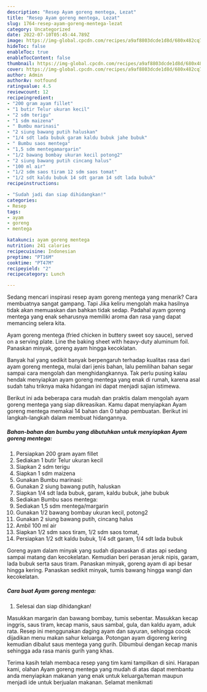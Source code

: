 ```yaml
---
description: "Resep Ayam goreng mentega, Lezat"
title: "Resep Ayam goreng mentega, Lezat"
slug: 1764-resep-ayam-goreng-mentega-lezat
category: Uncategorized
date: 2022-07-10T05:45:44.789Z
image: https://img-global.cpcdn.com/recipes/a9af8803dcde1d8d/680x482cq70/ayam-goreng-mentega-foto-resep-utama.jpg
hideToc: false
enableToc: true
enableTocContent: false
thumbnail: https://img-global.cpcdn.com/recipes/a9af8803dcde1d8d/680x482cq70/ayam-goreng-mentega-foto-resep-utama.jpg
cover: https://img-global.cpcdn.com/recipes/a9af8803dcde1d8d/680x482cq70/ayam-goreng-mentega-foto-resep-utama.jpg
author: Admin
authorAv: notfound
ratingvalue: 4.5
reviewcount: 12
recipeingredient:
- "200 gram ayam fillet"
- "1 butir Telur ukuran kecil"
- "2 sdm terigu"
- "1 sdm maizena"
- " Bumbu marinasi"
- "2 siung bawang putih haluskan"
- "1/4 sdt lada bubuk garam kaldu bubuk jahe bubuk"
- " Bumbu saos mentega"
- "1,5 sdm mentegamargarin"
- "1/2 bawang bombay ukuran kecil potong2"
- "2 siung bawang putih cincang halus"
- "100 ml air"
- "1/2 sdm saos tiram 12 sdm saos tomat"
- "1/2 sdt kaldu bubuk 14 sdt garam 14 sdt lada bubuk"
recipeinstructions:

- "Sudah jadi dan siap dihidangkan!"
categories:
- Resep
tags:
- ayam
- goreng
- mentega

katakunci: ayam goreng mentega 
nutrition: 241 calories
recipecuisine: Indonesian
preptime: "PT16M"
cooktime: "PT47M"
recipeyield: "2"
recipecategory: Lunch

---
```



Sedang mencari inspirasi resep ayam goreng mentega yang menarik? Cara membuatnya sangat gampang. Tapi Jika keliru mengolah maka hasilnya tidak akan memuaskan dan bahkan tidak sedap. Padahal ayam goreng mentega yang enak seharusnya memiliki aroma dan rasa yang dapat memancing selera kita.


Ayam goreng mentega (fried chicken in buttery sweet soy sauce), served on a serving plate. Line the baking sheet with heavy-duty aluminum foil. Panaskan minyak, goreng ayam hingga kecoklatan.

Banyak hal yang sedikit banyak berpengaruh terhadap kualitas rasa dari ayam goreng mentega, mulai dari jenis bahan, lalu pemilihan bahan segar sampai cara mengolah dan menghidangkannya. Tak perlu pusing kalau hendak menyiapkan ayam goreng mentega yang enak di rumah, karena asal sudah tahu triknya maka hidangan ini dapat menjadi sajian istimewa.


Berikut ini ada beberapa cara mudah dan praktis dalam mengolah ayam goreng mentega yang siap dikreasikan. Kamu dapat menyiapkan Ayam goreng mentega memakai 14 bahan dan 0 tahap pembuatan. Berikut ini langkah-langkah dalam membuat hidangannya.

<!--inarticleads1-->

##### Bahan-bahan dan bumbu yang dibutuhkan untuk menyiapkan Ayam goreng mentega:

1. Persiapkan 200 gram ayam fillet
1. Sediakan 1 butir Telur ukuran kecil
1. Siapkan 2 sdm terigu
1. Siapkan 1 sdm maizena
1. Gunakan  Bumbu marinasi:
1. Gunakan 2 siung bawang putih, haluskan
1. Siapkan 1/4 sdt lada bubuk, garam, kaldu bubuk, jahe bubuk
1. Sediakan  Bumbu saos mentega:
1. Sediakan 1,5 sdm mentega/margarin
1. Gunakan 1/2 bawang bombay ukuran kecil, potong2
1. Gunakan 2 siung bawang putih, cincang halus
1. Ambil 100 ml air
1. Siapkan 1/2 sdm saos tiram, 1/2 sdm saos tomat,
1. Persiapkan 1/2 sdt kaldu bubuk, 1/4 sdt garam, 1/4 sdt lada bubuk


Goreng ayam dalam minyak yang sudah dipanaskan di atas api sedang sampai matang dan kecokelatan. Kemudian beri perasan jeruk nipis, garam, lada bubuk serta saus tiram. Panaskan minyak, goreng ayam di api besar hingga kering. Panaskan sedikit minyak, tumis bawang hingga wangi dan kecokelatan. 

<!--inarticleads2-->

##### Cara buat Ayam goreng mentega:


1. Selesai dan siap dihidangkan!

Masukkan margarin dan bawang bombay, tumis sebentar. Masukkan kecap inggris, saus tiram, kecap manis, saus sambal, gula, dan kaldu ayam, aduk rata. Resep ini menggunakan daging ayam dan sayuran, sehingga cocok dijadikan menu makan sahur keluarga. Potongan ayam digoreng kering kemudian dibalut saus mentega yang gurih. Dibumbui dengan kecap manis sehingga ada rasa manis gurih yang khas. 

Terima kasih telah membaca resep yang tim kami tampilkan di sini. Harapan kami, olahan Ayam goreng mentega yang mudah di atas dapat membantu anda menyiapkan makanan yang enak untuk keluarga/teman maupun menjadi ide untuk berjualan makanan. Selamat menikmati
